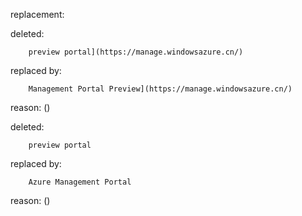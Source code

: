 replacement:

deleted:

		preview portal](https://manage.windowsazure.cn/)

replaced by:

		Management Portal Preview](https://manage.windowsazure.cn/)

reason: ()

deleted:

		preview portal

replaced by:

		Azure Management Portal

reason: ()

